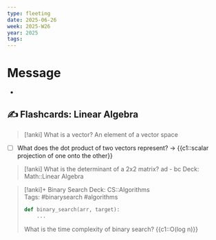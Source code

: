 ```yaml
---
type: fleeting
date: 2025-06-26
week: 2025-W26
year: 2025
tags:
---
```

# Message
- 
## ✍️ Flashcards: Linear Algebra

> [!anki] What is a vector?
> An element of a vector space

- [ ] What does the dot product of two vectors represent? → {{c1::scalar projection of one onto the other}}

> [!anki] What is the determinant of a 2x2 matrix?
> ad - bc
> Deck: Math::Linear Algebra


> [!anki]+ Binary Search
> Deck: CS::Algorithms  
> Tags: #binarysearch #algorithms  
>
> ```python
> def binary_search(arr, target):
>     ...
> ```
> 
> What is the time complexity of binary search?
> {{c1::O(log n)}}